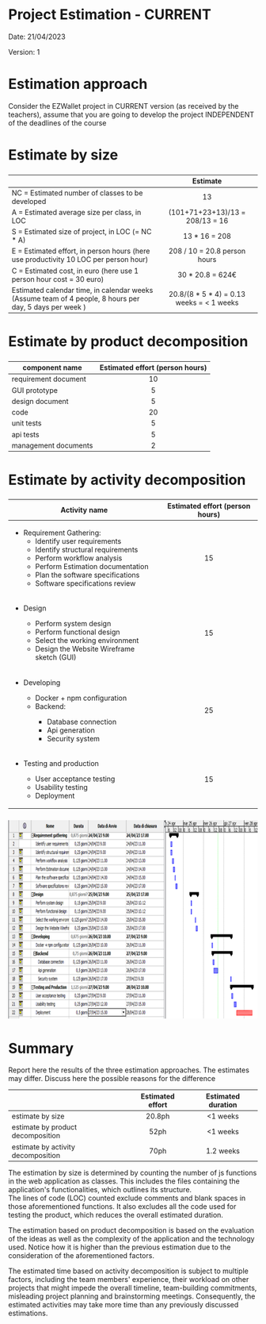 # Project Estimation - CURRENT
Date: 21/04/2023

Version: 1


# Estimation approach
Consider the EZWallet  project in CURRENT version (as received by the teachers), assume that you are going to develop the project INDEPENDENT of the deadlines of the course
# Estimate by size
### 
|             | Estimate                        |             
| ----------- | :-------------------------------: |  
| NC =  Estimated number of classes to be developed   |    13                   |             
|  A = Estimated average size per class, in LOC       |       (101+71+23+13)/13 = 208/13 = 16                   | 
| S = Estimated size of project, in LOC (= NC * A) |13 * 16 = 208  |
| E = Estimated effort, in person hours (here use productivity 10 LOC per person hour)  |       208 / 10 = 20.8 person hours                               |   
| C = Estimated cost, in euro (here use 1 person hour cost = 30 euro) | 30 * 20.8 = 624€ | 
| Estimated calendar time, in calendar weeks (Assume team of 4 people, 8 hours per day, 5 days per week ) |    20.8/(8 * 5 * 4)  = 0.13 weeks = < 1 weeks              |               

# Estimate by product decomposition
### 
|         component name    | Estimated effort (person hours)   |             
| ----------- | :-------------------------------: | 
|requirement document    |  10 |
| GUI prototype |   5|
|design document | 5|
|code | 20|
| unit tests | 5|
| api tests | 5|
| management documents  | 2|


# Estimate by activity decomposition
### 
|         Activity name    | Estimated effort (person hours)   |             
| ----------- | :-------------------------------: | 
| <ul> <li> Requirement Gathering: <ul> <li> Identify user requirements</li><li> Identify structural requirements</li><li>Perform workflow analysis</li><li>Perform Estimation documentation</li><li>Plan the software specifications</li><li>Software specifications review</li></ul></ul>| 15 |
|<ul> <li>Design</li><ul><li>Perform system design</li><li>Perform functional design</li><li>Select the working environment</li><li>Design the Website Wireframe sketch (GUI)</li></ul> </ul>| 15 |
| <ul><li>Developing</li><ul><li>Docker + npm configuration</li><li>Backend:</li><ul><li>Database connection</li> <li>Api generation</li><li>Security system</li></ul></ul> |25|
| <ul><li>Testing and production</li><ul><li>User acceptance testing</li><li>Usability testing</li><li>Deployment</li></ul> |15 |
###


<div style="text-align:center"><img src="./media/V1/grantt.png"  width="800" height="400"/></div>

# Summary

Report here the results of the three estimation approaches. The  estimates may differ. Discuss here the possible reasons for the difference

|             | Estimated effort                        |   Estimated duration |          
| ----------- | :-------------------------------: | :---------------:|
| estimate by size |20.8ph|<1 weeks
| estimate by product decomposition | 52ph| <1 weeks
| estimate by activity decomposition |70ph|1.2 weeks



The estimation by size is determined by counting the number of js functions in the web application as classes. This includes the files containing the application's functionalities, which outlines its structure.\
The lines of code (LOC) counted exclude comments and blank spaces in those aforementioned functions. It also excludes all the code used for testing the product, which reduces the overall estimated duration.

The estimation based on product decomposition is based on the evaluation of the ideas as well as the complexity of the application and the technology used. Notice how it is higher than the previous estimation due to the consideration of the aforementioned factors.

The estimated time based on activity decomposition is subject to multiple factors, including the team members' experience, their workload on other projects that might impede the overall timeline, team-building commitments, misleading project planning and brainstorming meetings. Consequently, the estimated activities may take more time than any previously discussed estimations.